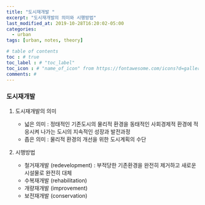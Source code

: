 ```yaml
---
title: "도시재개발 "
excerpt: "도시재개발의 의미와 시행방법"
last_modified_at: 2019-10-28T16:20:02-05:00
categories:
  - urban
tags: [urban, notes, theory]

# table of contents
toc : # true
toc_label : # "toc_label"
toc_icon : # "name_of_icon" from https://fontawesome.com/icons?d=gallery&s=solid&m=free
comments: #
---
```




### 도시재개발 

1. 도시재개발의 의미
   - 넓은 의미 : 정태적인 기존도시의 물리적 환경을 동태적인 사회경제적 환경에 적응시켜 나가는 도시의 지속적인 성장과 발전과정
   - 좁은 의미 : 물리적 환경의 개선을 위한 도시계획의 수단
   
   
2. 시행방법 
   - 철거재개발 (redevelopment) : 부적당한 기존환경을 완전히 제거하고 새로운 시설물로 완전히 대체
   - 수복재개발 (rehabilitation) 
   - 개량재개발 (improvement)
   - 보전재개발 (conservation)
